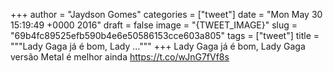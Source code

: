 
+++
author = "Jaydson Gomes"
categories = ["tweet"]
date = "Mon May 30 15:19:49 +0000 2016"
draft = false
image = "{TWEET_IMAGE}"
slug = "69b4fc89525efb590b4e6e50586153cce603a805"
tags = ["tweet"]
title = """Lady Gaga já é bom, Lady ..."""
+++
Lady Gaga já é bom, Lady Gaga versão Metal é melhor ainda https://t.co/wJnG7fVf8s
